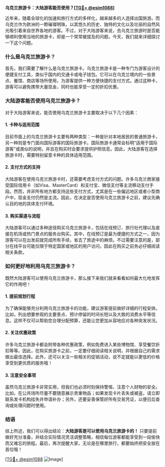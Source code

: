 **乌克兰旅游卡：大陆游客能否使用？[[TG💪+ @esim1088](https://t.me/s/esim1088)]**

近年来，随着全球化的加速和旅行方式的多样化，越来越多的人选择出国旅游。而乌克兰作为欧洲的一颗璀璨明珠，以其悠久的历史、独特的文化以及壮丽的自然风光吸引着来自世界各地的游客。不过，对于大陆游客来说，去乌克兰旅游时是否能够顺利使用当地的旅游卡，却是一个常常被提及的问题。今天，我们就来详细探讨一下这个问题。

### 什么是乌克兰旅游卡？

首先，我们需要了解什么是乌克兰旅游卡。乌克兰旅游卡是一种专门为游客设计的便捷支付工具，类似于国内的交通卡或电子钱包。它可以在乌克兰境内的一些景点、餐馆、商店等场所使用，为游客提供一种方便快捷的支付方式。通过这种卡，游客可以避免携带大量现金，同时也能享受一定的折扣优惠。

### 大陆游客能否使用乌克兰旅游卡？

对于大陆游客来说，能否使用乌克兰旅游卡主要取决于以下几个因素：

#### 1. 卡种与适用范围

目前市面上的乌克兰旅游卡主要有两种类型：一种是针对本地居民的普通旅游卡，另一种则是专门面向国际游客的国际旅游卡。国际旅游卡通常会标明“适用于国际游客”或类似的说明，并且在购买时会要求提供护照信息。因此，大陆游客在选择旅游卡时，需要特别留意卡种的具体适用范围。

#### 2. 支付方式的支持

大陆游客在使用乌克兰旅游卡时，还需要考虑支付方式的问题。许多乌克兰商家接受国际信用卡（如Visa、MasterCard）和支付宝、微信支付等主流移动支付手段。然而，并非所有地方都支持这些支付方式，尤其是在一些偏远地区或者小型商户中，现金支付仍然是主流。因此，在决定是否使用乌克兰旅游卡之前，建议先确认目的地的具体支付环境。

#### 3. 购买渠道与流程

大陆游客可以通过多种途径购买乌克兰旅游卡，包括在线预订、旅行社代理以及直接在机场或热门景点的服务台购买。其中，在线预订是最为便捷的方式之一，因为游客可以在出发前就完成所有手续，省去了旅途中的麻烦。不过需要注意的是，部分在线平台可能仅限于特定国家或地区的用户访问，因此在购买之前务必仔细阅读相关条款。

### 如何更好地利用乌克兰旅游卡？

既然大陆游客可以使用乌克兰旅游卡，那么接下来我们就来看看如何最大化地发挥它的作用吧！

#### 1. 提前规划行程

为了确保能够充分利用乌克兰旅游卡的功能，建议游客提前做好详细的行程安排。比如，列出想要参观的主要景点、预计停留的时间长短以及大致的消费水平等信息。这样不仅可以帮助您合理分配预算，还能让您更加从容地应对各种突发状况。

#### 2. 关注优惠政策

许多乌克兰旅游卡都会附带各种优惠政策，例如免费进入某些博物馆、享受餐饮折扣等等。因此，在购买旅游卡之前，一定要仔细阅读相关说明，并根据自己的需求做出最佳选择。此外，还可以关注一些相关的促销活动，说不定就能以更低的价格享受到更优质的服务哦！

#### 3. 注意安全事项

虽然乌克兰旅游卡非常实用，但我们也必须时刻保持警惕，注意个人财物的安全。比如，在公共场所尽量不要随意展示贵重物品；如果发现卡片丢失或被盗，请立即联系发卡机构挂失并申请补办；另外，还要妥善保管好所有交易凭证，以便日后查询或处理问题时使用。

### 结语

综上所述，我们可以得出结论：**大陆游客是可以使用乌克兰旅游卡的！** 只要提前做好充分准备，并结合实际情况灵活调整策略，相信每位游客都能享受到一段愉快而又难忘的旅程。最后，再次提醒大家，无论是在哪里旅行，都要始终把安全放在首位哦！

[[TG💪+ @esim1088](https://t.me/s/esim1088) ![Image](https://i.postimg.cc/4NQfJmqS/Snipaste-2025-05-13-00-14-12.png)]